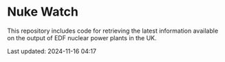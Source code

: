 # Nuke Watch

This repository includes code for retrieving the latest information available on the output of EDF nuclear power plants in the UK.

Last updated: 2024-11-16 04:17